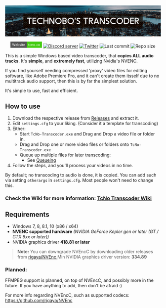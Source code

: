 

<p align="center">
    <a href="">
	<img src="/docs/img/banner1.png"></a>
</p>
<p align="center">
    <a href="https://tcno.co/">
        <img alt="Website" src="/docs/img/web.svg" height=20"></a>
    <a href="https://discord.gg/wkJp38m">
        <img alt="Discord server" src="https://img.shields.io/discord/217649733915770880.svg?label=Discord&logo=discord&style=flat-square"></a>
    <a href="https://twitter.com/TcNobo">
        <img alt="Twitter" src="https://img.shields.io/twitter/follow/TcNobo.svg?label=Follow%20%40TcNobo&logo=Twitter&style=flat-square"></a>
    <img alt="Last commit" src="https://img.shields.io/github/last-commit/TcNobo/TcNo-Transcoder.svg?label=Last%20commit&logo=GitHub&style=flat-square">
    <img alt="Repo size" src="https://img.shields.io/github/repo-size/TcNobo/TcNo-Transcoder.svg?label=Repo%20size&logo=GitHub&style=flat-square">
</p>

This is a simple Windows based video transcoder, that **copies ALL audio tracks**. It's **simple**, and **extremely fast**, utilizing Nvidia's NVENC.

If you find yourself needing compressed 'proxy' video files for editing software, like Adobe Premiere Pro, and it can't create them itsself due to no multitrack audio support, then this is by far the simplest solution.

It's simple to use, fast and efficient.


## How to use

 1. Download the respective release from [Releases](https://github.com/TcNobo/TcNo-Transcoder/releases) and extract it.
 2. Edit `settings.cfg` to your liking. (Consider it a template for transcoding)
 3. Either:
	 - Start `TcNo-Transcoder.exe` and Drag and Drop a video file or folder in.
	- Drag and Drop one or more video files or folders onto `TcNo-Transcoder.exe`
	- Queue up multiple files for later transcoding:
		- See [Queueing](https://github.com/TcNobo/TcNo-Transcoder/wiki/Queueing) 
 5. Follow the steps, and you'll process your videos in no time.

By default; no transcoding to audio is done, it is copied. You can add such via setting `otherargs` in `settings.cfg`.
Most people won't need to change this.

### Check the Wiki for more information: [TcNo Transcoder Wiki](https://github.com/TcNobo/TcNo-Transcoder/wiki)

## Requirements
- Windows 7, 8, 8.1, 10 (x86 / x64)
- **NVENC supported hardware** *(NVIDIA GeForce Kepler gen or later (GT / GTX 6xx or later))*
- NVIDIA graphics driver **418.81 or later**
> **Note:** You can downgrade NVEncC by downloading older releases from [rigaya/NVEnc
](https://github.com/rigaya/NVEnc/releases) Min NVIDIA graphics driver version: **334.89**


### Planned:
FFMPEG support is planned, on top of NVEncC, and possibly more in the future.
If you have anything to add, then don't be afraid :)

For more info regarding NVEncC, such as supported codecs: https://github.com/rigaya/NVEnc